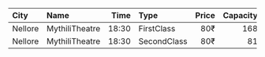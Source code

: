 | City    | Name           |  Time | Type        | Price | Capacity | Booked |
| :------ | :------------- | ----: | :---------- | ----: | -------: | -----: |
| Nellore | MythiliTheatre | 18:30 | FirstClass  |   80₹ |      168 |    100 |
| Nellore | MythiliTheatre | 18:30 | SecondClass |   80₹ |       81 |      0 |